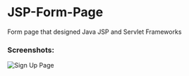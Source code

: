 # JSP-Form-Page
Form page that designed Java JSP and Servlet Frameworks

### Screenshots:

![Sign Up Page](https://github.com/geniusxburhan/JSP-Form-Page/blob/master/png.png)
